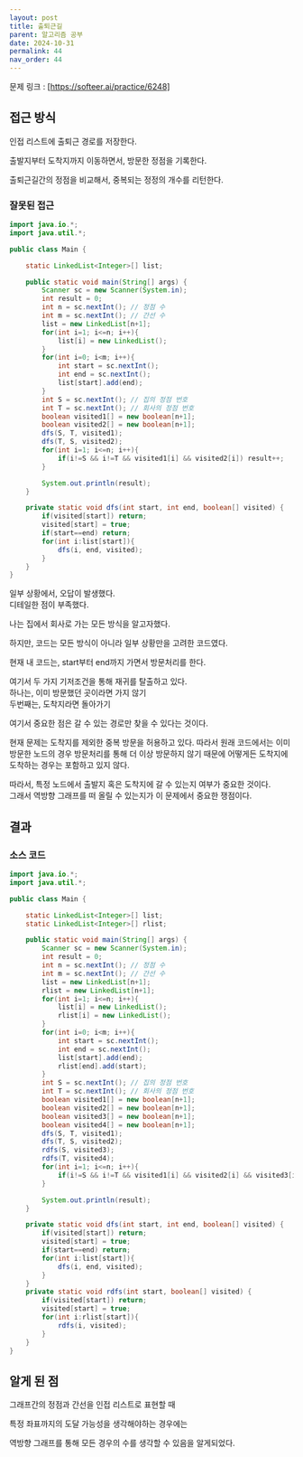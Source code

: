 ```yaml
---
layout: post
title: 출퇴근길
parent: 알고리즘 공부
date: 2024-10-31
permalink: 44
nav_order: 44
---
```


문제 링크 : [https://softeer.ai/practice/6248]

## 접근 방식

인접 리스트에 출퇴근 경로를 저장한다.

출발지부터 도착지까지 이동하면서, 방문한 정점을 기록한다.

출퇴근길간의 정점을 비교해서, 중복되는 정정의 개수를 리턴한다.

### 잘못된 접근

```java
import java.io.*;
import java.util.*;

public class Main {

    static LinkedList<Integer>[] list;

    public static void main(String[] args) {
        Scanner sc = new Scanner(System.in);
        int result = 0;
        int n = sc.nextInt(); // 정점 수
        int m = sc.nextInt(); // 간선 수
        list = new LinkedList[n+1];
        for(int i=1; i<=n; i++){
            list[i] = new LinkedList();
        }
        for(int i=0; i<m; i++){
            int start = sc.nextInt();
            int end = sc.nextInt();
            list[start].add(end);
        }
        int S = sc.nextInt(); // 집의 정점 번호
        int T = sc.nextInt(); // 회사의 정점 번호
        boolean visited1[] = new boolean[n+1];
        boolean visited2[] = new boolean[n+1];
        dfs(S, T, visited1);
        dfs(T, S, visited2);
        for(int i=1; i<=n; i++){
            if(i!=S && i!=T && visited1[i] && visited2[i]) result++;
        }

        System.out.println(result);
    }

    private static void dfs(int start, int end, boolean[] visited) {
        if(visited[start]) return;
        visited[start] = true;
        if(start==end) return;
        for(int i:list[start]){
            dfs(i, end, visited);
        }
    }
}
```

일부 상황에서, 오답이 발생했다.  
디테일한 점이 부족했다.

나는 집에서 회사로 가는 모든 방식을 알고자했다.

하지만, 코드는 모든 방식이 아니라 일부 상황만을 고려한 코드였다.

현재 내 코드는, start부터 end까지 가면서 방문처리를 한다.

여기서 두 가지 기저조건을 통해 재귀를 탈출하고 있다.  
하나는, 이미 방문했던 곳이라면 가지 않기  
두번째는, 도착지라면 돌아가기

여기서 중요한 점은 갈 수 있는 경로만 찾을 수 있다는 것이다.

현재 문제는 도착지를 제외한 중복 방문을 허용하고 있다. 따라서 원래 코드에서는 이미 방문한 노드의 경우 방문처리를 통해 더 이상 방문하지 않기 때문에 어떻게든 도착지에 도착하는 경우는 포함하고 있지 않다.

따라서, 특정 노드에서 출발지 혹은 도착지에 갈 수 있는지 여부가 중요한 것이다.  
그래서 역방향 그래프를 떠 올릴 수 있는지가 이 문제에서 중요한 쟁점이다.

## 결과

### 소스 코드

```java
import java.io.*;
import java.util.*;

public class Main {

    static LinkedList<Integer>[] list;
    static LinkedList<Integer>[] rlist;

    public static void main(String[] args) {
        Scanner sc = new Scanner(System.in);
        int result = 0;
        int n = sc.nextInt(); // 정점 수
        int m = sc.nextInt(); // 간선 수
        list = new LinkedList[n+1];
        rlist = new LinkedList[n+1];
        for(int i=1; i<=n; i++){
            list[i] = new LinkedList();
            rlist[i] = new LinkedList();
        }
        for(int i=0; i<m; i++){
            int start = sc.nextInt();
            int end = sc.nextInt();
            list[start].add(end);
            rlist[end].add(start);
        }
        int S = sc.nextInt(); // 집의 정점 번호
        int T = sc.nextInt(); // 회사의 정점 번호
        boolean visited1[] = new boolean[n+1];
        boolean visited2[] = new boolean[n+1];
        boolean visited3[] = new boolean[n+1];
        boolean visited4[] = new boolean[n+1];
        dfs(S, T, visited1);
        dfs(T, S, visited2);
        rdfs(S, visited3);
        rdfs(T, visited4);
        for(int i=1; i<=n; i++){
            if(i!=S && i!=T && visited1[i] && visited2[i] && visited3[i] && visited4[i]) result++;
        }

        System.out.println(result);
    }

    private static void dfs(int start, int end, boolean[] visited) {
        if(visited[start]) return;
        visited[start] = true;
        if(start==end) return;
        for(int i:list[start]){
            dfs(i, end, visited);
        }
    }
    private static void rdfs(int start, boolean[] visited) {
        if(visited[start]) return;
        visited[start] = true;
        for(int i:rlist[start]){
            rdfs(i, visited);
        }
    }
}

```

## 알게 된 점

그래프간의 정점과 간선을 인접 리스트로 표현할 때

특정 좌표까지의 도달 가능성을 생각해야하는 경우에는

역방향 그래프를 통해 모든 경우의 수를 생각할 수 있음을 알게되었다.

[https://softeer.ai/practice/6248]: https://softeer.ai/practice/6248

